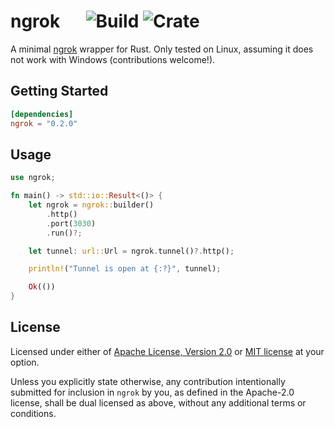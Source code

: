 # ngrok &emsp; ![Build] ![Crate]

[build]: https://github.com/nkconnor/ngrok/workflows/Rust/badge.svg
[crate]: https://img.shields.io/crates/v/ngrok

A minimal [ngrok](https://ngrok.com/) wrapper for Rust. Only tested on Linux,
assuming it does not work with Windows (contributions welcome!).

## Getting Started

```toml
[dependencies]
ngrok = "0.2.0"
```

## Usage

```rust
use ngrok;

fn main() -> std::io::Result<()> {
    let ngrok = ngrok::builder()
        .http()
        .port(3030)
        .run()?;

    let tunnel: url::Url = ngrok.tunnel()?.http();

    println!("Tunnel is open at {:?}", tunnel);

    Ok(())
}
```

## License

Licensed under either of <a href="LICENSE-APACHE">Apache License, Version
2.0</a> or <a href="LICENSE-MIT">MIT license</a> at your option.

Unless you explicitly state otherwise, any contribution intentionally submitted
for inclusion in `ngrok` by you, as defined in the Apache-2.0 license, shall be
dual licensed as above, without any additional terms or conditions.
